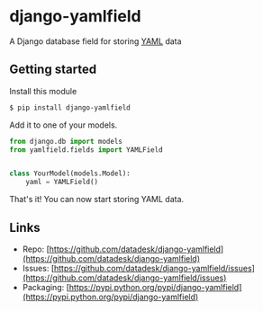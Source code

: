 ```{include} _templates/nav.html
```

# django-yamlfield

A Django database field for storing [YAML](http://en.wikipedia.org/wiki/YAML) data

## Getting started

Install this module

```bash
$ pip install django-yamlfield
```

Add it to one of your models.

```python
from django.db import models
from yamlfield.fields import YAMLField


class YourModel(models.Model):
    yaml = YAMLField()
```

That's it! You can now start storing YAML data.

## Links

* Repo: [https://github.com/datadesk/django-yamlfield](https://github.com/datadesk/django-yamlfield)
* Issues: [https://github.com/datadesk/django-yamlfield/issues](https://github.com/datadesk/django-yamlfield/issues)
* Packaging: [https://pypi.python.org/pypi/django-yamlfield](https://pypi.python.org/pypi/django-yamlfield)
